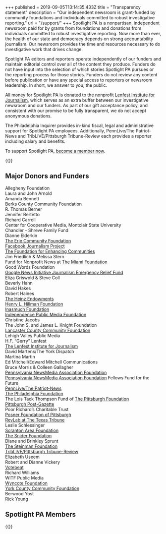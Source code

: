 +++
published = 2019-09-05T13:14:35.433Z
title = "Transparency statement"
description = "Our independent newsroom is grant-funded by community foundations and individuals committed to robust investigative reporting."
url = "/support/"
+++
Spotlight PA is a nonpartisan, independent newsroom paid for by grants from foundations and donations from individuals committed to robust investigative reporting. Now more than ever, the health of our state and democracy depends on strong accountability journalism. Our newsroom provides the time and resources necessary to do investigative work that drives change.

Spotlight PA editors and reporters operate independently of our funders and maintain editorial control over all of the content they produce. Funders do not have input into the selection of which stories Spotlight PA pursues or the reporting process for those stories. Funders do not review any content before publication or have any special access to reporters or newsroom leadership. In short, we answer to you, the public.

All money for Spotlight PA is donated to the nonprofit [Lenfest Institute for Journalism](https://www.lenfestinstitute.org), which serves as an extra buffer between our investigative newsroom and our funders. As part of our gift acceptance policy, and consistent with our promise to be fully transparent, we do not accept anonymous donations.

The Philadelphia Inquirer provides in-kind fiscal, legal and administrative support for Spotlight PA employees. Additionally, PennLive/The Patriot-News and TribLIVE/Pittsburgh Tribune-Review each provides a reporter including salary and benefits.

To support Spotlight PA, [become a member now](/donate/).

{{<supporters-logos>}}

## Major Donors and Funders

Allegheny Foundation <br> Laura and John Arnold <br> Amanda Bennett <br> Berks County Community Foundation <br> R. Thomas Berner <br> Jennifer Bertetto <br> Richard Carroll <br> Center for Cooperative Media, Montclair State University <br> Chandler - Shreve Family Fund <br> Dianne Elderkin <br> [The Erie Community Foundation](https://www.eriecommunityfoundation.org/) <br> [Facebook Journalism Project](https://www.facebook.com/journalismproject) <br> [The Foundation for Enhancing Communities](https://www.tfec.org/) <br>  Jim Friedlich & Melissa Stern <br> Fund for Nonprofit News at [The Miami Foundation](https://miamifoundation.org/) <br> Good Words Foundation <br> [Google News Initiative Journalism Emergency Relief Fund](https://web.archive.org/web/20211110101853/https://newsinitiative.withgoogle.com/journalism-emergency-relief-fund/recipients/) <br> Eliza Griswold & Steve Coll <br> Beverly Hahn <br> David Hakes <br> Robert Haines <br> [The Heinz Endowments](https://www.heinz.org/) <br> [Henry L. Hillman Foundation](https://hillmanfamilyfoundations.org/) <br> [Inasmuch Foundation](https://inasmuchfoundation.org/) <br> [Independence Public Media Foundation](https://independencemedia.org/) <br> Christine Jacobs <br> The John S. and James L. Knight Foundation <br> [Lancaster County Community Foundation](https://www.lancfound.org/) <br> Lehigh Valley Public Media <br> H.F. “Gerry” Lenfest <br> [The Lenfest Institute for Journalism](https://www.lenfestinstitute.org/) <br> David Martens/The York Dispatch <br> Martina Martin <br> Ed Mitchell/Edward Mitchell Communications <br> Bruce Morris & Colleen Gallagher  <br> [Pennsylvania NewsMedia Association Foundation](https://panewsmedia.org/) <br>  [Pennsylvania NewsMedia Association Foundation](https://panewsmedia.org/) Fellows Fund for the Future <br> [PennLive/The Patriot-News](https://www.pennlive.com/) <br> [The Philadelphia Foundation](https://www.philafound.org/) <br> The Lois Tack Thompson Fund of [The Pittsburgh Foundation](https://pittsburghfoundation.org/) <br> [Pittsburgh Post-Gazette](https://www.post-gazette.com/) <br> Poor Richard’s Charitable Trust <br> [](https://revenuelab.org/) [Posner Foundation of Pittsburgh](https://posnerfoundation.org/) <br> [RevLab at The Texas Tribune](https://revenuelab.org/) <br> Leslie Schlessinger <br> [Scranton Area Foundation](https://safdn.org/) <br> [The Snider Foundation](https://www.sniderfoundation.org/) <br> Diane and Brinkley Sprunt <br> [The Steinman Foundation](https://steinmanfoundation.org/) <br> [TribLIVE/Pittsburgh Tribune-Review](https://triblive.com/) <br> Elizabeth Useem <br> Robert and Dianne Vickery <br> [Votebeat](https://votebeat.org/) <br> Richard Williams <br> WITF Public Media <br> [Wyncote Foundation](https://www.wyncotefoundation.org/) <br> [York County Community Foundation](https://yccf.org/) <br> Berwood Yost <br> Rick Young <br>

## Spotlight PA Members

{{<supporters-list>}}